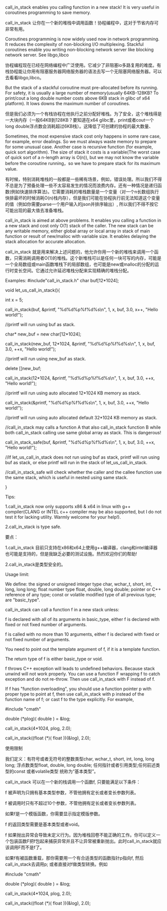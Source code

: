 call_in_stack enables you calling function in a new stack! It is very useful in coroutines programming to save memory.

call_in_stack 让你在一个新的堆栈中调用函数！协程编程中，这对于节省内存可非常有用。

Coroutines programming is now widely used now in network programming. It reduces the complexity of non-blocking I/O multiplexing. Stackful coroutines enable you writing non-blocking network server like blocking network server. See libgo,libco

协程编程现在已经在网络编程中广泛使用。它减少了非阻塞io多路复用的难度。有栈协程能让你用有阻塞服务器网络服务器的语法去写一个无阻塞网络服务器。可以去看看libgo,libco。

But the stack of a stackful coroutine must pre-allocated before its running. For safety, it is usually a large number of memory(usually 64KB-128KB? To print/cout a long double number costs above 6KB stack in glibc of x64 platform). It lows downs the maximum number of coroutines.

但是我们必须为一个有栈协程在他执行之前分配好堆栈。为了安全，这个堆栈得是一大块内存（一般64KB到128KB？要知道在x64 glibc里，print或者cout一个long double浮点数会消耗超过6KB栈）。这降低了可创建的协程的最大数量、

Sometimes, the most expensive stack cost only happens in some rare case, for example, error dealings. So we must always waste memory to prepare for some unusual case. Another case is recursive function (for example, quick sort algorithm). The size of stack it costs is a variable(The worst case of quick sort of a n-length array is O(n)), but we may not know the variable before the coroutine running，so we have to prepare stack for its maximum value.

有时候，特别消耗堆栈的一般都是一些稀有场景，例如，错误处理。所以我们不得不总是为了预备处理一些不太容易发生的情况而浪费内存。还有一种情况是递归函数(例如快速排序算法)。它需要消耗的堆栈数量是一个变量（对一个n长数组执行快排最坏的时候消耗O(n)栈内存），但是我们可能在协程执行前无法知道这个变量的值（例如你需要parse一个用户输入的json并排序输出）, 所以我们不得不按它可能出现的最大值去准备堆栈。

call_in_stack is aimed at above problems. It enables you calling a function in a new stack and cost only O(1) stack of the caller. The new stack can be any writable memory, either global array or local array in stack of main function or result of new/malloc with variable size. It enables delaying the stack allocation for accurate allocation.

call_in_stack 就是用来解决上述问题的，他允许你用一个新的堆栈来调用一个函数，只需消耗调用者O(1)的堆栈。这个新堆栈可以是任何一块可写的内存，可能是一个全局数组或main函数堆栈下的局部数组，也可能是new或malloc的分配的运行时变长空间。它通过允许延迟堆栈分配来实现精确的堆栈分配。

Examples:
#include"call_in_stack.h"
char buf[12*1024];

void let_us_call_in_stack(){

int x = 5;

call_in_stack(buf, &printf, "%d%d%p%f%d%s\n", 1, x, buf, 3.0, x++, "Hello world!");

//printf will run using buf as stack.

char* new_buf = new char[12*1024];

call_in_stack(new_buf, 12*1024, &printf, "%d%d%p%f%d%s\n", 1, x, buf, 3.0, ++x, "Hello world!");

//printf will run using new_buf as stack.

delete []new_buf;

call_in_stack(12*1024, &printf, "%d%d%p%f%d%s\n", 1, x, buf, 3.0, ++x, "Hello world!");

//printf will run using auto allocated 12*1024 KB memory as stack.

call_in_stack(&printf, "%d%d%p%f%d%s\n", 1, x, buf, 3.0, ++x, "Hello world!");

//printf will run using auto allocated default 32*1024 KB memory as stack.

//call_in_stack may calls a function A that also call_in_stack function B while both call_in_stack calling use same global array as stack. This is dangerous!

call_in_stack_safe(buf, &printf, "%d%d%p%f%d%s\n", 1, x, buf, 3.0, ++x, "Hello world!");

//If let_us_call_in_stack does not run using buf as stack, printf will run using buf as stack, or else printf will run in the stack of let_us_call_in_stack.

//call_in_stack_safe will check whether the caller and the callee function use the same stack, which is useful in nested using same stack.

}

Tips:

1.call_in_stack now only supports x86 & x64 in linux with g++ compiler(CLANG or INTEL c++ compiler may be also supported, but I do not test it for lacking utility. Warmly welcome for your help!).

2.call_in_stack is type safe.

要点：

1.call_in_stack 目前只支持在x86和x64上使用g++编译器，clang和intel编译器也可能是支持的，但是我缺乏必要的测试设施。热烈欢迎你们的帮助!

2.call_in_stack是类型安全的。

Usage limit:

We define: the signed or unsigned integer type char, wchar_t, short, int, long, long long; float number type float, double, long double; pointer or C++ reference of any type; const or volatile modified type of all previous type; are "basic_type".

call_in_stack can call a function f in a new stack unless:

f is declared with all of its arguments in basic_type, either f is declared with fixed or not fixed number of arguments.

f is called with no more than 10 arguments, either f is declared with fixed or not fixed number of arguments.

You need to point out the template argument of f, if it is a template function.

The return type of f is either basic_type or void.

f throws C++ exception will leads to undefined behaviors. Because stack unwind will not work properly. You can use a function F wrapping f to catch exception and do not re-throw. Then use call_in_stack with F instead of f.

If f has "function overloading", you should use a function pointer p with proper type to point at f, then use call_in_stack with p instead of the function name of f; or cast f to the type explicitly. For example,

#include "cmath"

double (*plog)( double ) = &log;

call_in_stack(4*1024, plog, 2.0);

call_in_stack((float (*)( float ))(&log), 2.0);

使用限制

我们定义：有符号或者无符号的整数类型char, wchar_t, short, int, long, long long; 浮点数类型float, double, long double; 任何指针或者引用类型;任何前述类型的const 或者volatile类型 统称为“基本类型”。

call_in_stack 可以在一个新的栈调用一个函数f, 只要能满足以下条件：

f 被声明为只拥有基本类型参数，不管他拥有定长或者变长参数列表。

f 被调用时只有不超过10个参数，不管他拥有定长或者变长参数列表。

如果f是一个模版函数，你需要显示指定模版参数。

f 的返回类型需要是基本类型或者void。

f 如果抛出异常会导致未定义行为。因为堆栈回卷不能正确的工作。你可以定义一个包装函数F把f包起来捕获异常并且不让异常被重新抛出。此时call_in_stack就应该调用F而不是f了。

如果f有被函数重载，那你需要用一个有合适类型的函数指针p指向f, 然后call_in_stack去调用p; 或者直接对f做类型转换。例如

#include "cmath"

double (*plog)( double ) = &log;

call_in_stack(4*1024, plog, 2.0);

call_in_stack((float (*)( float ))(&log), 2.0);
